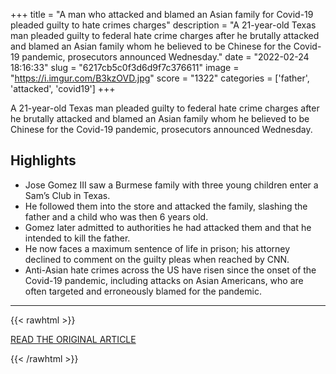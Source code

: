 +++
title = "A man who attacked and blamed an Asian family for Covid-19 pleaded guilty to hate crimes charges"
description = "A 21-year-old Texas man pleaded guilty to federal hate crime charges after he brutally attacked and blamed an Asian family whom he believed to be Chinese for the Covid-19 pandemic, prosecutors announced Wednesday."
date = "2022-02-24 18:16:33"
slug = "6217cb5c0f3d6d9f7c376611"
image = "https://i.imgur.com/B3kzOVD.jpg"
score = "1322"
categories = ['father', 'attacked', 'covid19']
+++

A 21-year-old Texas man pleaded guilty to federal hate crime charges after he brutally attacked and blamed an Asian family whom he believed to be Chinese for the Covid-19 pandemic, prosecutors announced Wednesday.

## Highlights

- Jose Gomez III saw a Burmese family with three young children enter a Sam’s Club in Texas.
- He followed them into the store and attacked the family, slashing the father and a child who was then 6 years old.
- Gomez later admitted to authorities he had attacked them and that he intended to kill the father.
- He now faces a maximum sentence of life in prison; his attorney declined to comment on the guilty pleas when reached by CNN.
- Anti-Asian hate crimes across the US have risen since the onset of the Covid-19 pandemic, including attacks on Asian Americans, who are often targeted and erroneously blamed for the pandemic.

---

{{< rawhtml >}}
  <p class="article-category">
    <a target="_blank" href="https://www.cnn.com/2022/02/23/us/texas-man-pleads-guilty-hate-crimes-attack-asian-family/index.html">READ THE ORIGINAL ARTICLE</a>
  </p>
{{< /rawhtml >}}
